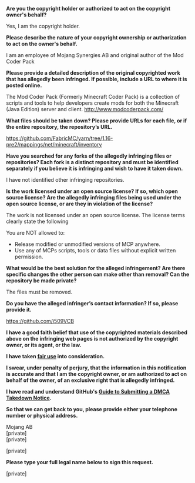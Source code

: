**Are you the copyright holder or authorized to act on the copyright owner's behalf?**

Yes, I am the copyright holder.

**Please describe the nature of your copyright ownership or authorization to act on the owner's behalf.**

I am an employee of Mojang Synergies AB and original author of the Mod Coder Pack

**Please provide a detailed description of the original copyrighted work that has allegedly been infringed. If possible, include a URL to where it is posted online.**

The Mod Coder Pack (Formerly Minecraft Coder Pack) is a collection of scripts and tools to help developers create mods for both the Minecraft (Java Edition) server and client. http://www.modcoderpack.com/

**What files should be taken down? Please provide URLs for each file, or if the entire repository, the repository’s URL.**

https://github.com/FabricMC/yarn/tree/1.16-pre2/mappings/net/minecraft/inventory

**Have you searched for any forks of the allegedly infringing files or repositories? Each fork is a distinct repository and must be identified separately if you believe it is infringing and wish to have it taken down.**

I have not identified other infringing repositories.

**Is the work licensed under an open source license? If so, which open source license? Are the allegedly infringing files being used under the open source license, or are they in violation of the license?**

The work is not licensed under an open source license. The license terms clearly state the following

You are NOT allowed to:  
- Release modified or unmodified versions of MCP anywhere.  
- Use any of MCPs scripts, tools or data files without explicit written permission.

**What would be the best solution for the alleged infringement? Are there specific changes the other person can make other than removal? Can the repository be made private?**

The files must be removed.

**Do you have the alleged infringer’s contact information? If so, please provide it.**

https://github.com/i509VCB

**I have a good faith belief that use of the copyrighted materials described above on the infringing web pages is not authorized by the copyright owner, or its agent, or the law.**

**I have taken <a href="https://www.lumendatabase.org/topics/22">fair use</a> into consideration.**

**I swear, under penalty of perjury, that the information in this notification is accurate and that I am the copyright owner, or am authorized to act on behalf of the owner, of an exclusive right that is allegedly infringed.**

**I have read and understand GitHub's <a href="https://help.github.com/articles/guide-to-submitting-a-dmca-takedown-notice/">Guide to Submitting a DMCA Takedown Notice</a>.**

**So that we can get back to you, please provide either your telephone number or physical address.**

Mojang AB  
[private]  
[private]

[private]

**Please type your full legal name below to sign this request.**

[private]
